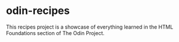 # odin-recipes
This recipes project is a showcase of everything learned in the HTML Foundations section of The Odin Project.